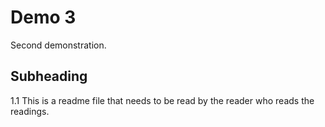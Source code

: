 # Demo 3

Second demonstration.

## Subheading

1.1 This is a readme file that needs to be read by the reader who reads the readings.